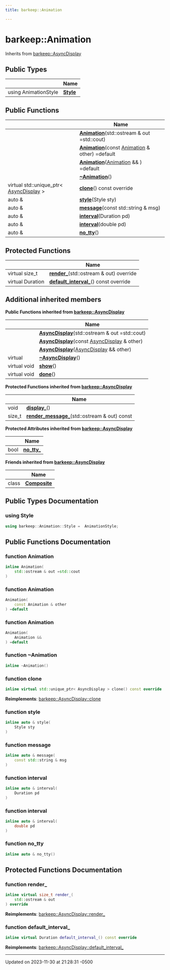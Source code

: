 ```yaml
---
title: barkeep::Animation

---
```


# barkeep::Animation





Inherits from [barkeep::AsyncDisplay](api/Classes/classbarkeep_1_1_async_display.md)

## Public Types

|                | Name           |
| -------------- | -------------- |
| using AnimationStyle | **[Style](api/Classes/classbarkeep_1_1_animation.md#using-style)**  |

## Public Functions

|                | Name           |
| -------------- | -------------- |
| | **[Animation](api/Classes/classbarkeep_1_1_animation.md#function-animation)**(std::ostream & out =std::cout) |
| | **[Animation](api/Classes/classbarkeep_1_1_animation.md#function-animation)**(const [Animation](api/Classes/classbarkeep_1_1_animation.md) & other) =default |
| | **[Animation](api/Classes/classbarkeep_1_1_animation.md#function-animation)**([Animation](api/Classes/classbarkeep_1_1_animation.md) && ) =default |
| | **[~Animation](api/Classes/classbarkeep_1_1_animation.md#function-~animation)**() |
| virtual std::unique_ptr< [AsyncDisplay](api/Classes/classbarkeep_1_1_async_display.md) > | **[clone](api/Classes/classbarkeep_1_1_animation.md#function-clone)**() const override |
| auto & | **[style](api/Classes/classbarkeep_1_1_animation.md#function-style)**(Style sty) |
| auto & | **[message](api/Classes/classbarkeep_1_1_animation.md#function-message)**(const std::string & msg) |
| auto & | **[interval](api/Classes/classbarkeep_1_1_animation.md#function-interval)**(Duration pd) |
| auto & | **[interval](api/Classes/classbarkeep_1_1_animation.md#function-interval)**(double pd) |
| auto & | **[no_tty](api/Classes/classbarkeep_1_1_animation.md#function-no_tty)**() |

## Protected Functions

|                | Name           |
| -------------- | -------------- |
| virtual size_t | **[render_](api/Classes/classbarkeep_1_1_animation.md#function-render_)**(std::ostream & out) override |
| virtual Duration | **[default_interval_](api/Classes/classbarkeep_1_1_animation.md#function-default_interval_)**() const override |

## Additional inherited members

**Public Functions inherited from [barkeep::AsyncDisplay](api/Classes/classbarkeep_1_1_async_display.md)**

|                | Name           |
| -------------- | -------------- |
| | **[AsyncDisplay](api/Classes/classbarkeep_1_1_async_display.md#function-asyncdisplay)**(std::ostream & out =std::cout) |
| | **[AsyncDisplay](api/Classes/classbarkeep_1_1_async_display.md#function-asyncdisplay)**(const [AsyncDisplay](api/Classes/classbarkeep_1_1_async_display.md) & other) |
| | **[AsyncDisplay](api/Classes/classbarkeep_1_1_async_display.md#function-asyncdisplay)**([AsyncDisplay](api/Classes/classbarkeep_1_1_async_display.md) && other) |
| virtual | **[~AsyncDisplay](api/Classes/classbarkeep_1_1_async_display.md#function-~asyncdisplay)**() |
| virtual void | **[show](api/Classes/classbarkeep_1_1_async_display.md#function-show)**() |
| virtual void | **[done](api/Classes/classbarkeep_1_1_async_display.md#function-done)**() |

**Protected Functions inherited from [barkeep::AsyncDisplay](api/Classes/classbarkeep_1_1_async_display.md)**

|                | Name           |
| -------------- | -------------- |
| void | **[display_](api/Classes/classbarkeep_1_1_async_display.md#function-display_)**() |
| size_t | **[render_message_](api/Classes/classbarkeep_1_1_async_display.md#function-render_message_)**(std::ostream & out) const |

**Protected Attributes inherited from [barkeep::AsyncDisplay](api/Classes/classbarkeep_1_1_async_display.md)**

|                | Name           |
| -------------- | -------------- |
| bool | **[no_tty_](api/Classes/classbarkeep_1_1_async_display.md#variable-no_tty_)**  |

**Friends inherited from [barkeep::AsyncDisplay](api/Classes/classbarkeep_1_1_async_display.md)**

|                | Name           |
| -------------- | -------------- |
| class | **[Composite](api/Classes/classbarkeep_1_1_async_display.md#friend-composite)**  |


## Public Types Documentation

### using Style

```cpp
using barkeep::Animation::Style =  AnimationStyle;
```


## Public Functions Documentation

### function Animation

```cpp
inline Animation(
    std::ostream & out =std::cout
)
```


### function Animation

```cpp
Animation(
    const Animation & other
) =default
```


### function Animation

```cpp
Animation(
    Animation && 
) =default
```


### function ~Animation

```cpp
inline ~Animation()
```


### function clone

```cpp
inline virtual std::unique_ptr< AsyncDisplay > clone() const override
```


**Reimplements**: [barkeep::AsyncDisplay::clone](api/Classes/classbarkeep_1_1_async_display.md#function-clone)


### function style

```cpp
inline auto & style(
    Style sty
)
```


### function message

```cpp
inline auto & message(
    const std::string & msg
)
```


### function interval

```cpp
inline auto & interval(
    Duration pd
)
```


### function interval

```cpp
inline auto & interval(
    double pd
)
```


### function no_tty

```cpp
inline auto & no_tty()
```


## Protected Functions Documentation

### function render_

```cpp
inline virtual size_t render_(
    std::ostream & out
) override
```


**Reimplements**: [barkeep::AsyncDisplay::render_](api/Classes/classbarkeep_1_1_async_display.md#function-render_)


### function default_interval_

```cpp
inline virtual Duration default_interval_() const override
```


**Reimplements**: [barkeep::AsyncDisplay::default_interval_](api/Classes/classbarkeep_1_1_async_display.md#function-default_interval_)


-------------------------------

Updated on 2023-11-30 at 21:28:31 -0500